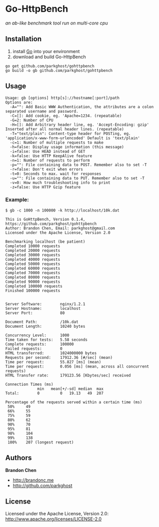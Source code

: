 Go-HttpBench
====

*an ab-like benchmark tool run on multi-core cpu*

Installation
--------------
1. install [Go](http://golang.org/doc/install) into your environment
2. download and build Go-HttpBench

```
go get github.com/parkghost/gohttpbench
go build -o gb github.com/parkghost/gohttpbench
```

Usage
-----------

```
Usage: gb [options] http[s]://hostname[:port]/path
Options are:
  -A="": Add Basic WWW Authentication, the attributes are a colon separated username and password.
  -C=[]: Add cookie, eg. 'Apache=1234. (repeatable)
  -G=2: Number of CPU
  -H=[]: Add Arbitrary header line, eg. 'Accept-Encoding: gzip' Inserted after all normal header lines. (repeatable)
  -T="text/plain": Content-type header for POSTing, eg. 'application/x-www-form-urlencoded' Default is 'text/plain'
  -c=1: Number of multiple requests to make
  -h=false: Display usage information (this message)
  -i=false: Use HEAD instead of GET
  -k=false: Use HTTP KeepAlive feature
  -n=1: Number of requests to perform
  -p="": File containing data to POST. Remember also to set -T
  -r=false: Don't exit when errors
  -t=0: Seconds to max. wait for responses
  -u="": File containing data to PUT. Remember also to set -T
  -v=0: How much troubleshooting info to print
  -z=false: Use HTTP Gzip feature
```

### Example:
	$ gb -c 1000 -n 100000 -k http://localhost/10k.dat

	This is GoHttpBench, Version 0.1.4, https://github.com/parkghost/gohttpbench
	Author: Brandon Chen, Email: parkghost@gmail.com
	Licensed under the Apache License, Version 2.0

	Benchmarking localhost (be patient)
	Completed 10000 requests
	Completed 20000 requests
	Completed 30000 requests
	Completed 40000 requests
	Completed 50000 requests
	Completed 60000 requests
	Completed 70000 requests
	Completed 80000 requests
	Completed 90000 requests
	Completed 100000 requests
	Finished 100000 requests


	Server Software:        nginx/1.2.1
	Server Hostname:        localhost
	Server Port:            80

	Document Path:          /10k.dat
	Document Length:        10240 bytes

	Concurrency Level:      1000
	Time taken for tests:   5.58 seconds
	Complete requests:      100000
	Failed requests:        0
	HTML transferred:       1024000000 bytes
	Requests per second:    17912.36 [#/sec] (mean)
	Time per request:       55.827 [ms] (mean)
	Time per request:       0.056 [ms] (mean, across all concurrent requests)
	HTML Transfer rate:     179123.56 [Kbytes/sec] received

	Connection Times (ms)
	              min	mean[+/-sd]	median	max
	Total:        0     	0   19.13 	49 	207

	Percentage of the requests served within a certain time (ms)
	 50%	 49
	 66%	 55
	 75%	 59
	 80%	 62
	 90%	 70
	 95%	 81
	 98%	 104
	 99%	 138
	 100%	 207 (longest request)

Authors
-------

**Brandon Chen**

+ http://brandonc.me
+ http://github.com/parkghost


License
---------------------

Licensed under the Apache License, Version 2.0: http://www.apache.org/licenses/LICENSE-2.0